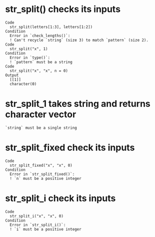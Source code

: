 # str_split() checks its inputs

    Code
      str_split(letters[1:3], letters[1:2])
    Condition
      Error in `check_lengths()`:
      ! Can't recycle `string` (size 3) to match `pattern` (size 2).
    Code
      str_split("x", 1)
    Condition
      Error in `type()`:
      ! `pattern` must be a string
    Code
      str_split("x", "x", n = 0)
    Output
      [[1]]
      character(0)
      

# str_split_1 takes string and returns character vector

    `string` must be a single string

# str_split_fixed check its inputs

    Code
      str_split_fixed("x", "x", 0)
    Condition
      Error in `str_split_fixed()`:
      ! `n` must be a positive integer

# str_split_i check its inputs

    Code
      str_split_i("x", "x", 0)
    Condition
      Error in `str_split_i()`:
      ! `i` must be a positive integer

